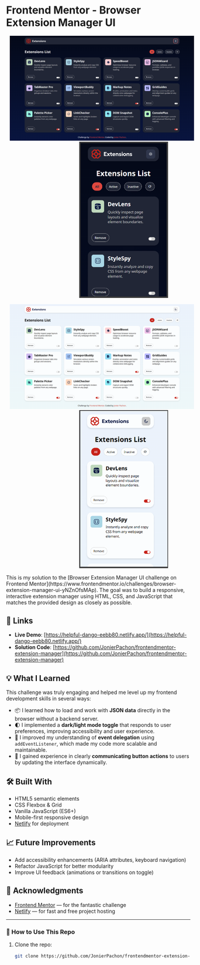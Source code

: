 # Frontend Mentor - Browser Extension Manager UI
<p align="center">
    <img src="https://github.com/JonierPachon/frontendmentor-extension-manager/blob/main/README/pc2.png" alt="My Image 2" width="750" style="margin: 0 10px;">
    <img src="https://github.com/JonierPachon/frontendmentor-extension-manager/blob/main/README/phone.png" alt="My Image 2" width="243" style="margin: 0 200px;">
</p>
<p align="center">
    <img src="https://github.com/JonierPachon/frontendmentor-extension-manager/blob/main/README/pc1.png" alt="My Image 1" width="750" style="margin: 0 10px;">
    <img src="https://github.com/JonierPachon/frontendmentor-extension-manager/blob/main/README/phone2.png" alt="My Image 1" width="243" style="margin: 0 200px;">
</p>
This is my solution to the [Browser Extension Manager UI challenge on Frontend Mentor](https://www.frontendmentor.io/challenges/browser-extension-manager-ui-yNZnOfsMAp). The goal was to build a responsive, interactive extension manager using HTML, CSS, and JavaScript that matches the provided design as closely as possible.

## 🔗 Links

- **Live Demo**: [https://helpful-dango-eebb80.netlify.app/](https://helpful-dango-eebb80.netlify.app/)
- **Solution Code**: [https://github.com/JonierPachon/frontendmentor-extension-manager](https://github.com/JonierPachon/frontendmentor-extension-manager)

## 💡 What I Learned

This challenge was truly engaging and helped me level up my frontend development skills in several ways:

- 📦 I learned how to load and work with **JSON data** directly in the browser without a backend server.
- 🌓 I implemented a **dark/light mode toggle** that responds to user preferences, improving accessibility and user experience.
- 📍 I improved my understanding of **event delegation** using `addEventListener`, which made my code more scalable and maintainable.
- 💬 I gained experience in clearly **communicating button actions** to users by updating the interface dynamically.

## 🛠️ Built With

- HTML5 semantic elements
- CSS Flexbox & Grid
- Vanilla JavaScript (ES6+)
- Mobile-first responsive design
- [Netlify](https://www.netlify.com/) for deployment

## 📈 Future Improvements

- Add accessibility enhancements (ARIA attributes, keyboard navigation)
- Refactor JavaScript for better modularity
- Improve UI feedback (animations or transitions on toggle)

## 🤝 Acknowledgments

- [Frontend Mentor](https://www.frontendmentor.io/) — for the fantastic challenge
- [Netlify](https://www.netlify.com/) — for fast and free project hosting

---

### 📂 How to Use This Repo

1. Clone the repo:
   ```bash
   git clone https://github.com/JonierPachon/frontendmentor-extension-manager
